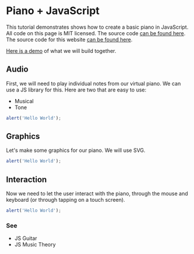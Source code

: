 # Piano + JavaScript

This tutorial demonstrates shows how to create a basic piano in JavaScript. All code on this page is MIT licensed. The source code [can be found here](https://github.com/ronyeh/piano/tree/main). The source code for this website [can be found here](https://github.com/ronyeh/piano/tree/gh-pages).

[Here is a demo](https://squarepoet.github.io/piano/v1) of what we will build together.

## Audio

First, we will need to play individual notes from our virtual piano. We can use a JS library for this. Here are two that are easy to use:
* Musical
* Tone

```js
alert('Hello World');
```

## Graphics

Let's make some graphics for our piano. We will use SVG.

```js
alert('Hello World');
```

## Interaction

Now we need to let the user interact with the piano, through the mouse and keyboard (or through tapping on a touch screen).

```js
alert('Hello World');
```


### See
* JS Guitar
* JS Music Theory
